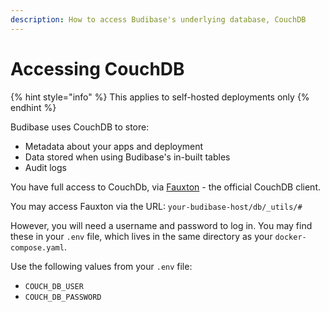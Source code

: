 ```yaml
---
description: How to access Budibase's underlying database, CouchDB
---
```


# Accessing CouchDB

{% hint style="info" %}
This applies to self-hosted deployments only
{% endhint %}

Budibase uses CouchDB to store:

* Metadata about your apps and deployment
* Data stored when using Budibase's in-built tables
* Audit logs

You have full access to CouchDb, via [Fauxton](https://couchdb.apache.org/fauxton-visual-guide/index.html) - the official CouchDB client.

You may access Fauxton via the URL: `your-budibase-host/db/_utils/#`

However, you will need a username and password to log in. You may find these in your `.env` file, which lives in the same directory as your `docker-compose.yaml`. 



Use the following values from your `.env` file: 

* `COUCH_DB_USER`
* `COUCH_DB_PASSWORD`
